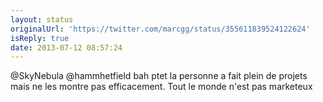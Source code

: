 ```yaml
---
layout: status
originalUrl: 'https://twitter.com/marcgg/status/355611839524122624'
isReply: true
date: 2013-07-12 08:57:24
---
```


@SkyNebula @hammhetfield bah ptet la personne a fait plein de projets mais ne les montre pas efficacement. Tout le monde n'est pas marketeux
